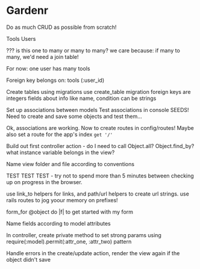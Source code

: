 # Gardenr
Do as much CRUD as possible from scratch!

Tools
Users

??? is this one to many or many to many?
we care because: if many to many, we'd need a join table!

For now: one user has many tools

Foreign key belongs on: tools (:user_id)

Create tables using migrations
  use create_table migration
  foreign keys are integers
  fields about info like name, condition can be strings

Set up associations between models
Test associations in console
SEEDS! Need to create and save some objects and test them...

Ok, associations are working. Now to create routes in config/routes! Maybe also set a route for the app's index `get '/'`

Build out first controller action - do I need to call Object.all? Object.find_by? what instance variable belongs in the view?

Name view folder and file according to conventions

TEST TEST TEST - try not to spend more than 5 minutes between checking up on progress in the browser.

use link_to helpers for links, and path/url helpers to create url strings. use rails routes to jog yoour memory on prefixes!

form_for @object do |f| to get started with my form

Name fields according to model attributes

In controller, create private method to set strong params using require(:model).permit(:attr_one, :attr_two) pattern

Handle errors in the create/update action, render the view again if the object didn't save
